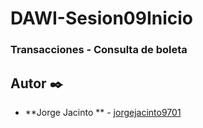 # DAWI-Sesion09Inicio
### Transacciones - Consulta de boleta

## Autor ✒️

* **Jorge Jacinto ** - [jorgejacinto9701](https://github.com/jorgejacinto9701)
